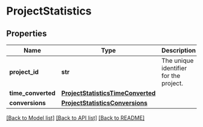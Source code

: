 # ProjectStatistics

## Properties
Name | Type | Description | Notes
------------ | ------------- | ------------- | -------------
**project_id** | **str** | The unique identifier for the project. | [optional] 
**time_converted** | [**ProjectStatisticsTimeConverted**](ProjectStatisticsTimeConverted.md) |  | [optional] 
**conversions** | [**ProjectStatisticsConversions**](ProjectStatisticsConversions.md) |  | [optional] 

[[Back to Model list]](../README.md#documentation-for-models) [[Back to API list]](../README.md#documentation-for-api-endpoints) [[Back to README]](../README.md)

